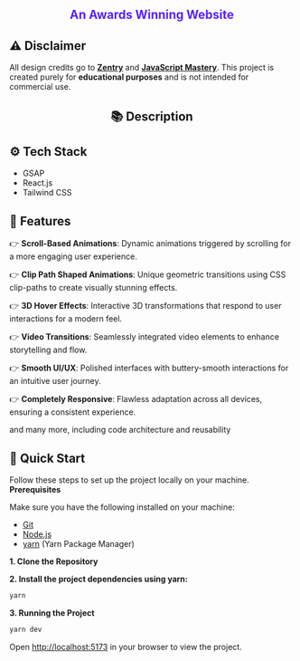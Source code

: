 <h2 align="center" style='color:#5724ff'>An Awards Winning Website</h2>

## ⚠️ Disclaimer

All design credits go to **[Zentry](https://zentry.com/)** and **[JavaScript Mastery](https://www.youtube.com/@javascriptmastery)**. This project is created purely for **educational purposes** and is not intended for commercial use. 

<h2 align='center'>📚 Description</h2>


## <a name="tech-stack">⚙️ Tech Stack</a>

- GSAP
- React.js
- Tailwind CSS

## <a name="features">🔋 Features</a>

👉 **Scroll-Based Animations**: Dynamic animations triggered by scrolling for a more engaging user experience.

👉 **Clip Path Shaped Animations**: Unique geometric transitions using CSS clip-paths to create visually stunning effects.

👉 **3D Hover Effects**: Interactive 3D transformations that respond to user interactions for a modern feel.

👉 **Video Transitions**: Seamlessly integrated video elements to enhance storytelling and flow.

👉 **Smooth UI/UX**: Polished interfaces with buttery-smooth interactions for an intuitive user journey.

👉 **Completely Responsive**: Flawless adaptation across all devices, ensuring a consistent experience.

and many more, including code architecture and reusability


## <a name="quick-start">🤸 Quick Start</a>

Follow these steps to set up the project locally on your machine.
**Prerequisites**

Make sure you have the following installed on your machine:

- [Git](https://git-scm.com/)
- [Node.js](https://nodejs.org/en)
- [yarn](https://yarnpkg.com/) (Yarn Package Manager)

**1. Clone the Repository**
<br>

**2. Install the project dependencies using yarn:**

```bash
yarn
```

**3. Running the Project**

```bash
yarn dev
```

Open [http://localhost:5173](http://localhost:5173) in your browser to view the project.